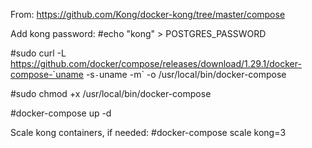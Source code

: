 From: https://github.com/Kong/docker-kong/tree/master/compose

Add kong password:
#echo "kong" > POSTGRES_PASSWORD

#sudo curl -L https://github.com/docker/compose/releases/download/1.29.1/docker-compose-`uname -s`-`uname -m` -o /usr/local/bin/docker-compose 

#sudo chmod +x /usr/local/bin/docker-compose

#docker-compose up -d

Scale kong containers, if needed:
#docker-compose scale kong=3
